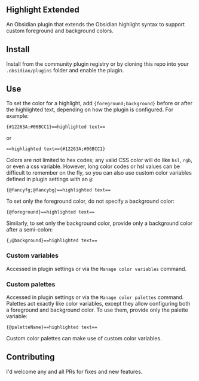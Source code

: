 ## Highlight Extended

An Obsidian plugin that extends the Obsidian highlight syntax to support custom foreground and background colors.

## Install

Install from the community plugin registry or by cloning this repo into your `.obsidian/plugins` folder and enable the plugin.

## Use

To set the color for a highlight, add `{foreground;background}` before or after the highlighted text, depending on how the plugin is configured. For example:

`{#12263A;#06BCC1}==highlighted text==`

or

`==highlighted text=={#12263A;#06BCC1}`

Colors are not limited to hex codes; any valid CSS color will do like `hsl`, `rgb`, or even a css variable. However, long color codes or hsl values can be difficult to remember on the fly, so you can also use custom color variables defined in plugin settings with an `@`:

`{@fancyfg;@fancybg}==highlighted text==`

To set only the foreground color, do not specify a background color:

`{@foreground}==highlighted text==`

Similarly, to set only the background color, provide only a background color after a semi-colon:

`{;@background}==highlighted text==`

### Custom variables

Accessed in plugin settings or via the `Manage color variables` command.

### Custom palettes

Accessed in plugin settings or via the `Manage color palettes` command. Palettes act exactly like color variables, except they allow configuring both a foreground and background color. To use them, provide only the palette variable:

`{@paletteName}==highlighted text==`

Custom color palettes can make use of custom color variables.

## Contributing

I'd welcome any and all PRs for fixes and new features.
